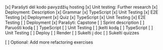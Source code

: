 
[x] Parašyti dėl kodo pavyzdžių hosting
[x] Unit testing: Further research
[x] Deployment: Description
[x] Grammar
  [x] TypeScript
  [x] Unit Testing
  [x] E2E Testing
  [x] Deployment
[x] Quiz
  [x] TypeScript
  [x] Unit Testing
  [x] E2E Testing
  [ ] Deployment
[x] Parašyti: Capstone
[ ] Sprint description
[ ] Paruošti kodą
  [ ] TypeScript
  [ ] Unit Testing
[ ] Įkelti kodą
  [ ] TypeScript
  [ ] Unit Testing
[ ] Deploy
  [ ] Render
  [ ] Sukelti į doc
  [ ] Sukelti quizzes

[ ] Optional: Add more refactoring exercises
